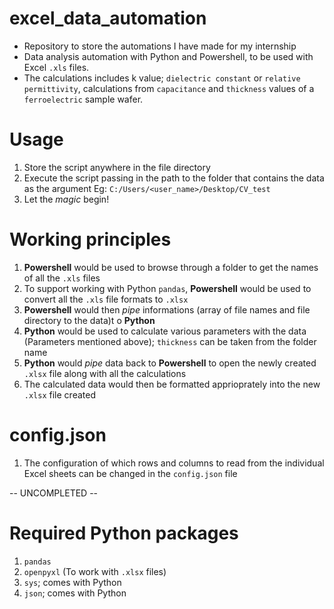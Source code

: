 # excel_data_automation
- Repository to store the automations I have made for my internship
- Data analysis automation with Python and Powershell, to be used with Excel `.xls` files.
- The calculations includes k value; `dielectric constant` or `relative permittivity`, calculations from `capacitance` and `thickness` values of a `ferroelectric` sample wafer.

# Usage
1. Store the script anywhere in the file directory
2. Execute the script passing in the path to the folder that contains the data as the argument Eg: `C:/Users/<user_name>/Desktop/CV_test`
3. Let the *magic* begin!

# Working principles
1. **Powershell** would be used to browse through a folder to get the names of all the `.xls` files  
2. To support working with Python `pandas`, **Powershell** would be used to convert all the `.xls` file formats to `.xlsx`
3. **Powershell** would then *pipe* informations (array of file names and file directory to the data)t o **Python**
4. **Python** would be used to calculate various parameters with the data (Parameters mentioned above); `thickness` can be taken from the folder name
5. **Python** would *pipe* data back to **Powershell** to open the newly created `.xlsx` file along with all the calculations
6. The calculated data would then be formatted apprioprately into the new `.xlsx` file created


# config.json
1. The configuration of which rows and columns to read from the individual Excel sheets can be changed in the `config.json` file

-- UNCOMPLETED --

# Required Python packages
1. `pandas`
2. `openpyxl` (To work with `.xlsx` files)
3. `sys`; comes with Python
4. `json`; comes with Python

